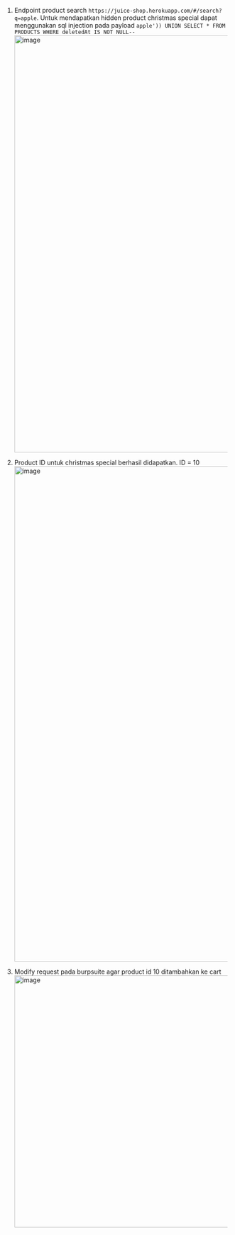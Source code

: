 1. Endpoint product search `https://juice-shop.herokuapp.com/#/search?q=apple`. Untuk mendapatkan hidden product christmas special dapat menggunakan sql injection pada payload `apple')) UNION SELECT * FROM PRODUCTS WHERE deletedAt IS NOT NULL--`
   <img width="1226" height="940" alt="image" src="https://github.com/user-attachments/assets/dc215978-1a53-4f4a-8c68-9408bdb4db14" />

2. Product ID untuk christmas special berhasil didapatkan. ID = 10 <br />
   <img width="1888" height="1116" alt="image" src="https://github.com/user-attachments/assets/941d5241-55f5-4b47-a8d1-f462bdd493c7" /> <br />

3. Modify request pada burpsuite agar product id 10 ditambahkan ke cart
   <img width="708" height="568" alt="image" src="https://github.com/user-attachments/assets/3aafd37a-9826-4bf4-80bf-1232a0f9cd21" />
